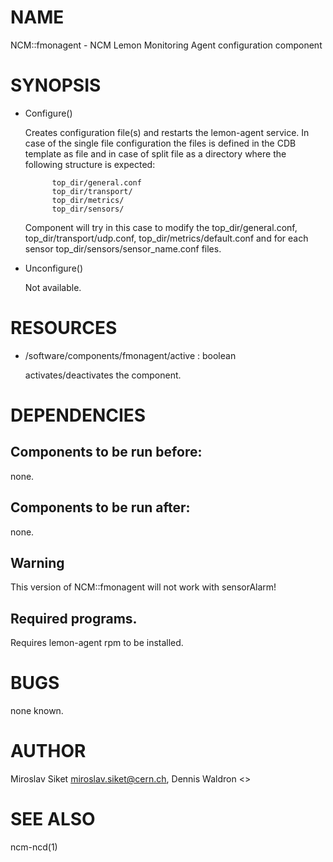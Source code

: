# NAME

NCM::fmonagent - NCM Lemon Monitoring Agent configuration component

# SYNOPSIS

- Configure()

    Creates configuration file(s) and restarts the lemon-agent service.
    In case of the single file configuration the files
    is defined in the CDB template as file and in case of split file as 
    a directory where the following structure is expected:

            top_dir/general.conf
            top_dir/transport/
            top_dir/metrics/
            top_dir/sensors/

    Component will try in this case to modify the top\_dir/general.conf,
    top\_dir/transport/udp.conf, top\_dir/metrics/default.conf and for each 
    sensor top\_dir/sensors/sensor\_name.conf files.

- Unconfigure()

    Not available.

# RESOURCES

- /software/components/fmonagent/active     : boolean

    activates/deactivates the component.

# DEPENDENCIES

## Components to be run before:

none.

## Components to be run after:

none.

## Warning

This version of NCM::fmonagent will not work with sensorAlarm!

## Required programs.

Requires lemon-agent rpm to be installed.

# BUGS

none known.

# AUTHOR

Miroslav Siket <miroslav.siket@cern.ch>, Dennis Waldron <>

# SEE ALSO

ncm-ncd(1)
